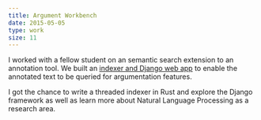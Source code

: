 ```yaml
---
title: Argument Workbench
date: 2015-05-05
type: work
size: 11
---
```

I worked with a fellow student on an semantic search extension to an annotation tool. We built an [indexer and Django web app](https://github.com/IllegalCactus/argument-workbench) to enable the annotated text to be queried for argumentation features.

I got the chance to write a threaded indexer in Rust and explore the Django framework as well as learn more about Natural Language Processing as a research area.
